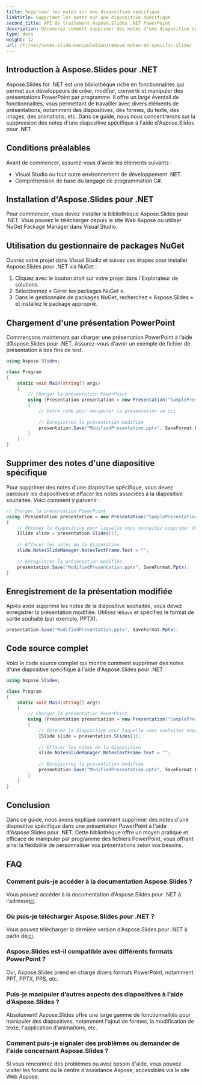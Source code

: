 ```yaml
---
title: Supprimer les notes sur une diapositive spécifique
linktitle: Supprimer les notes sur une diapositive spécifique
second_title: API de traitement Aspose.Slides .NET PowerPoint
description: Découvrez comment supprimer des notes d'une diapositive spécifique dans des présentations PowerPoint à l'aide d'Aspose.Slides for .NET. Suivez notre guide étape par étape avec le code source complet pour manipuler de manière transparente vos diapositives par programme.
type: docs
weight: 12
url: /fr/net/notes-slide-manipulation/remove-notes-at-specific-slide/
---
```


## Introduction à Aspose.Slides pour .NET

Aspose.Slides for .NET est une bibliothèque riche en fonctionnalités qui permet aux développeurs de créer, modifier, convertir et manipuler des présentations PowerPoint par programme. Il offre un large éventail de fonctionnalités, vous permettant de travailler avec divers éléments de présentations, notamment des diapositives, des formes, du texte, des images, des animations, etc. Dans ce guide, nous nous concentrerons sur la suppression des notes d'une diapositive spécifique à l'aide d'Aspose.Slides pour .NET.

## Conditions préalables

Avant de commencer, assurez-vous d'avoir les éléments suivants :

- Visual Studio ou tout autre environnement de développement .NET.
- Compréhension de base du langage de programmation C#.

## Installation d'Aspose.Slides pour .NET

Pour commencer, vous devez installer la bibliothèque Aspose.Slides pour .NET. Vous pouvez le télécharger depuis le site Web Aspose ou utiliser NuGet Package Manager dans Visual Studio.

## Utilisation du gestionnaire de packages NuGet

Ouvrez votre projet dans Visual Studio et suivez ces étapes pour installer Aspose.Slides pour .NET via NuGet :

1. Cliquez avec le bouton droit sur votre projet dans l'Explorateur de solutions.
2. Sélectionnez « Gérer les packages NuGet ».
3. Dans le gestionnaire de packages NuGet, recherchez « Aspose.Slides » et installez le package approprié.

## Chargement d'une présentation PowerPoint

Commençons maintenant par charger une présentation PowerPoint à l’aide d’Aspose.Slides pour .NET. Assurez-vous d'avoir un exemple de fichier de présentation à des fins de test.

```csharp
using Aspose.Slides;

class Program
{
    static void Main(string[] args)
    {
        // Charger la présentation PowerPoint
        using (Presentation presentation = new Presentation("SamplePresentation.pptx"))
        {
            // Votre code pour manipuler la présentation va ici
            
            // Enregistrez la présentation modifiée
            presentation.Save("ModifiedPresentation.pptx", SaveFormat.Pptx);
        }
    }
}
```

## Supprimer des notes d'une diapositive spécifique

Pour supprimer des notes d'une diapositive spécifique, vous devez parcourir les diapositives et effacer les notes associées à la diapositive souhaitée. Voici comment y parvenir :

```csharp
// Charger la présentation PowerPoint
using (Presentation presentation = new Presentation("SamplePresentation.pptx"))
{
    // Obtenez la diapositive pour laquelle vous souhaitez supprimer des notes (par exemple, diapositive à l'index 1)
    ISlide slide = presentation.Slides[1];
    
    // Effacer les notes de la diapositive
    slide.NotesSlideManager.NotesTextFrame.Text = "";
    
    // Enregistrez la présentation modifiée
    presentation.Save("ModifiedPresentation.pptx", SaveFormat.Pptx);
}
```

## Enregistrement de la présentation modifiée

 Après avoir supprimé les notes de la diapositive souhaitée, vous devez enregistrer la présentation modifiée. Utilisez le`Save` et spécifiez le format de sortie souhaité (par exemple, PPTX).

```csharp
presentation.Save("ModifiedPresentation.pptx", SaveFormat.Pptx);
```

## Code source complet

Voici le code source complet qui montre comment supprimer des notes d'une diapositive spécifique à l'aide d'Aspose.Slides pour .NET :

```csharp
using Aspose.Slides;

class Program
{
    static void Main(string[] args)
    {
        // Charger la présentation PowerPoint
        using (Presentation presentation = new Presentation("SamplePresentation.pptx"))
        {
            // Obtenez la diapositive pour laquelle vous souhaitez supprimer des notes (par exemple, diapositive à l'index 1)
            ISlide slide = presentation.Slides[1];
            
            // Effacer les notes de la diapositive
            slide.NotesSlideManager.NotesTextFrame.Text = "";
            
            // Enregistrez la présentation modifiée
            presentation.Save("ModifiedPresentation.pptx", SaveFormat.Pptx);
        }
    }
}
```

## Conclusion

Dans ce guide, nous avons expliqué comment supprimer des notes d'une diapositive spécifique dans une présentation PowerPoint à l'aide d'Aspose.Slides pour .NET. Cette bibliothèque offre un moyen pratique et efficace de manipuler par programme des fichiers PowerPoint, vous offrant ainsi la flexibilité de personnaliser vos présentations selon vos besoins.

## FAQ

### Comment puis-je accéder à la documentation Aspose.Slides ?

 Vous pouvez accéder à la documentation d'Aspose.Slides pour .NET à l'adresse[ici](https://reference.aspose.com/slides/net/).

### Où puis-je télécharger Aspose.Slides pour .NET ?

 Vous pouvez télécharger la dernière version d’Aspose.Slides pour .NET à partir de[ici](https://releases.aspose.com/slides/net/).

### Aspose.Slides est-il compatible avec différents formats PowerPoint ?

Oui, Aspose.Slides prend en charge divers formats PowerPoint, notamment PPT, PPTX, PPS, etc.

### Puis-je manipuler d’autres aspects des diapositives à l’aide d’Aspose.Slides ?

Absolument! Aspose.Slides offre une large gamme de fonctionnalités pour manipuler des diapositives, notamment l'ajout de formes, la modification de texte, l'application d'animations, etc.

### Comment puis-je signaler des problèmes ou demander de l'aide concernant Aspose.Slides ?

Si vous rencontrez des problèmes ou avez besoin d'aide, vous pouvez visiter les forums ou le centre d'assistance Aspose, accessibles via le site Web Aspose.